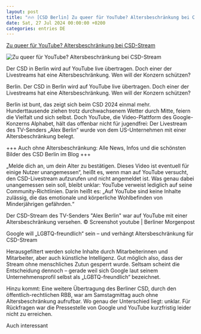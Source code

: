 ```yaml
---
layout: post
title: "🔥🔥 [CSD Berlin] Zu queer für YouTube? Altersbeschränkung bei CSD-Stream"
date: Sat, 27 Jul 2024 00:00:00 +0200
categories: entries DE
---
```

[Zu queer für YouTube? Altersbeschränkung bei CSD-Stream](https://www.morgenpost.de/berlin/article406889645/berlin-zu-queer-fuer-youtube-altersbeschraenkung-fuer-csd-stream.html)

![Zu queer für YouTube? Altersbeschränkung bei CSD-Stream](https://img.sparknews.funkemedien.de/406889516/406889516_1722089925_v16_9_1600.jpeg)

Der CSD in Berlin wird auf YouTube live übertragen. Doch einer der Livestreams hat eine Altersbeschränkung. Wen will der Konzern schützen?

Berlin. Der CSD in Berlin wird auf YouTube live übertragen. Doch einer der Livestreams hat eine Altersbeschränkung. Wen will der Konzern schützen?

Berlin ist bunt, das zeigt sich beim CSD 2024 einmal mehr. Hunderttausende ziehen trotz durchwachsenem Wetter durch Mitte, feiern die Vielfalt und sich selbst. Doch YouTube, die Video-Plattform des Google-Konzerns Alphabet, hält das offenbar nicht für jugendfrei: Der Livestream des TV-Senders „Alex Berlin“ wurde von dem US-Unternehmen mit einer Altersbeschränkung belegt.

+++ Auch ohne Altersbeschränkung: Alle News, Infos und die schönsten Bilder des CSD Berlin im Blog +++

„Melde dich an, um dein Alter zu bestätigen. Dieses Video ist eventuell für einige Nutzer unangemessen“, heißt es, wenn man auf YouTube versucht, den CSD-Livestream aufzurufen und nicht angemeldet ist. Was genau dabei unangemessen sein soll, bleibt unklar: YouTube verweist lediglich auf seine Community-Richtlinien. Darin heißt es: „Auf YouTube sind keine Inhalte zulässig, die das emotionale und körperliche Wohlbefinden von Minderjährigen gefährden.“

Der CSD-Stream des TV-Senders "Alex Berlin" war auf YouTube mit einer Altersbeschränkung versehen. © Screenshot youtube | Berliner Morgenpost

Google will „LGBTQ-freundlich“ sein – und verhängt Altersbeschränkung für CSD-Stream

Herausgefiltert werden solche Inhalte durch Mitarbeiterinnen und Mitarbeiter, aber auch künstliche Intelligenz. Gut möglich also, dass der Stream ohne menschliches Zutun gesperrt wurde. Seltsam scheint die Entscheidung dennoch – gerade weil sich Google laut seinem Unternehmensprofil selbst als „LGBTQ-freundlich“ bezeichnet.

Hinzu kommt: Eine weitere Übertragung des Berliner CSD, durch den öffentlich-rechtlichen RBB, war am Samstagmittag auch ohne Altersbeschränkung aufrufbar. Wo genau der Unterschied liegt: unklar. Für Rückfragen war die Pressestelle von Google und YouTube kurzfristig leider nicht zu erreichen.

Auch interessant

